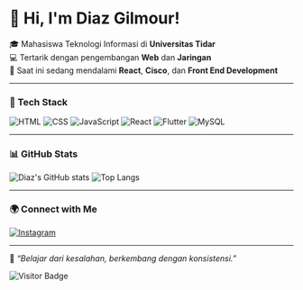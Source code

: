 # 👋 Hi, I'm Diaz Gilmour!

🎓 Mahasiswa Teknologi Informasi di **Universitas Tidar**  
💻 Tertarik dengan pengembangan **Web** dan **Jaringan**  
🚀 Saat ini sedang mendalami **React**, **Cisco**, dan **Front End Development**

---

### 🧠 Tech Stack
![HTML](https://img.shields.io/badge/-HTML5-E34F26?style=for-the-badge&logo=html5&logoColor=white)
![CSS](https://img.shields.io/badge/-CSS3-1572B6?style=for-the-badge&logo=css3&logoColor=white)
![JavaScript](https://img.shields.io/badge/-JavaScript-F7DF1E?style=for-the-badge&logo=javascript&logoColor=black)
![React](https://img.shields.io/badge/-React-61DAFB?style=for-the-badge&logo=react&logoColor=black)
![Flutter](https://img.shields.io/badge/-Flutter-02569B?style=for-the-badge&logo=flutter&logoColor=white)
![MySQL](https://img.shields.io/badge/-MySQL-4479A1?style=for-the-badge&logo=mysql&logoColor=white)

---

### 📊 GitHub Stats
![Diaz's GitHub stats](https://github-readme-stats.vercel.app/api?username=diazglimour&show_icons=true&theme=tokyonight)
![Top Langs](https://github-readme-stats.vercel.app/api/top-langs/?username=diazglimour&layout=compact&theme=tokyonight)

---

### 🌍 Connect with Me
[![Instagram](https://img.shields.io/badge/Instagram-E4405F?style=for-the-badge&logo=instagram&logoColor=white)](https://www.instagram.com/diazsepam/)

---

💬 *“Belajar dari kesalahan, berkembang dengan konsistensi.”*

![Visitor Badge](https://visitor-badge.laobi.icu/badge?page_id=diazglimour)
